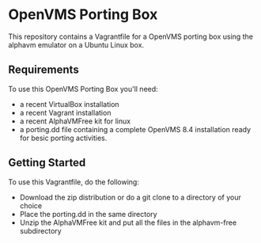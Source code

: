 # OpenVMS Porting Box #
This repository contains a Vagrantfile for a OpenVMS porting box using the alphavm emulator on a Ubuntu Linux box.

## Requirements ##
To use this OpenVMS Porting Box you'll need:
* a recent VirtualBox installation
* a recent Vagrant installation
* a recent AlphaVMFree kit for linux
* a porting.dd file containing a complete OpenVMS 8.4 installation ready for besic porting activities.

## Getting Started ##
To use this Vagrantfile, do the following:
* Download the zip distribution or do a git clone to a directory of your choice
* Place the porting.dd in the same directory
* Unzip the AlphaVMFree kit and put all the files in the alphavm-free subdirectory  